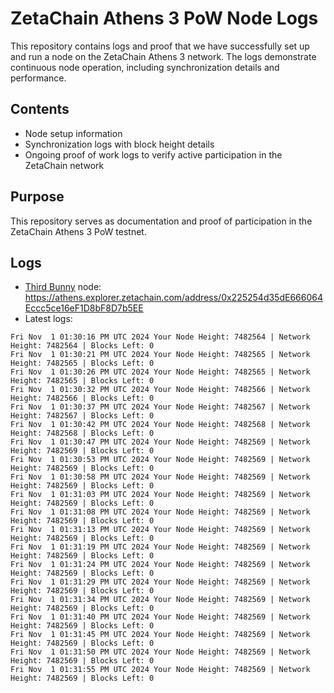 # ZetaChain Athens 3 PoW Node Logs
This repository contains logs and proof that we have successfully set up and run a node on the ZetaChain Athens 3 network. The logs demonstrate continuous node operation, including synchronization details and performance.

## Contents
- Node setup information
- Synchronization logs with block height details
- Ongoing proof of work logs to verify active participation in the ZetaChain network

## Purpose
This repository serves as documentation and proof of participation in the ZetaChain Athens 3 PoW testnet.

## Logs

- [Third Bunny](https://thirdbunny.xyz/) node: https://athens.explorer.zetachain.com/address/0x225254d35dE666064Eccc5ce16eF1D8bF8D7b5EE
- Latest logs:
```
Fri Nov  1 01:30:16 PM UTC 2024 Your Node Height: 7482564 | Network Height: 7482564 | Blocks Left: 0
Fri Nov  1 01:30:21 PM UTC 2024 Your Node Height: 7482565 | Network Height: 7482565 | Blocks Left: 0
Fri Nov  1 01:30:26 PM UTC 2024 Your Node Height: 7482565 | Network Height: 7482565 | Blocks Left: 0
Fri Nov  1 01:30:32 PM UTC 2024 Your Node Height: 7482566 | Network Height: 7482566 | Blocks Left: 0
Fri Nov  1 01:30:37 PM UTC 2024 Your Node Height: 7482567 | Network Height: 7482567 | Blocks Left: 0
Fri Nov  1 01:30:42 PM UTC 2024 Your Node Height: 7482568 | Network Height: 7482568 | Blocks Left: 0
Fri Nov  1 01:30:47 PM UTC 2024 Your Node Height: 7482569 | Network Height: 7482569 | Blocks Left: 0
Fri Nov  1 01:30:53 PM UTC 2024 Your Node Height: 7482569 | Network Height: 7482569 | Blocks Left: 0
Fri Nov  1 01:30:58 PM UTC 2024 Your Node Height: 7482569 | Network Height: 7482569 | Blocks Left: 0
Fri Nov  1 01:31:03 PM UTC 2024 Your Node Height: 7482569 | Network Height: 7482569 | Blocks Left: 0
Fri Nov  1 01:31:08 PM UTC 2024 Your Node Height: 7482569 | Network Height: 7482569 | Blocks Left: 0
Fri Nov  1 01:31:13 PM UTC 2024 Your Node Height: 7482569 | Network Height: 7482569 | Blocks Left: 0
Fri Nov  1 01:31:19 PM UTC 2024 Your Node Height: 7482569 | Network Height: 7482569 | Blocks Left: 0
Fri Nov  1 01:31:24 PM UTC 2024 Your Node Height: 7482569 | Network Height: 7482569 | Blocks Left: 0
Fri Nov  1 01:31:29 PM UTC 2024 Your Node Height: 7482569 | Network Height: 7482569 | Blocks Left: 0
Fri Nov  1 01:31:34 PM UTC 2024 Your Node Height: 7482569 | Network Height: 7482569 | Blocks Left: 0
Fri Nov  1 01:31:40 PM UTC 2024 Your Node Height: 7482569 | Network Height: 7482569 | Blocks Left: 0
Fri Nov  1 01:31:45 PM UTC 2024 Your Node Height: 7482569 | Network Height: 7482569 | Blocks Left: 0
Fri Nov  1 01:31:50 PM UTC 2024 Your Node Height: 7482569 | Network Height: 7482569 | Blocks Left: 0
Fri Nov  1 01:31:55 PM UTC 2024 Your Node Height: 7482569 | Network Height: 7482569 | Blocks Left: 0
```
